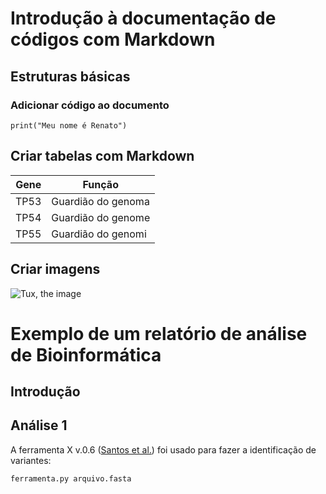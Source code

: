# Introdução à documentação de códigos com Markdown

## Estruturas básicas

### Adicionar código ao documento

```
print("Meu nome é Renato")
```

## Criar tabelas com Markdown

| Gene | Função |
|------|--------------------|
| TP53 | Guardião do genoma |
| TP54 | Guardião do genome |
| TP55 | Guardião do genomi |

## Criar imagens

![Tux, the image]()

# Exemplo de um relatório de análise de Bioinformática

## Introdução



## Análise 1

A ferramenta X v.0.6 ([Santos et al.](https://github.com)) foi usado para fazer a identificação de variantes:

```bash
ferramenta.py arquivo.fasta
```
